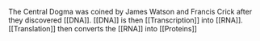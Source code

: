 The Central Dogma was coined by James Watson and Francis Crick after they discovered [[DNA]]. [[DNA]] is then [[Transcription]] into [[RNA]]. [[Translation]] then converts the [[RNA]] into [[Proteins]]